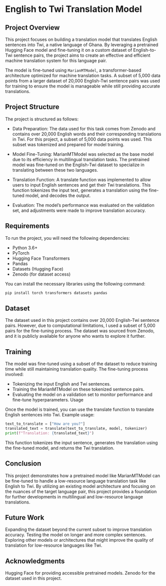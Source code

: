 # English to Twi Translation Model

## Project Overview
This project focuses on building a translation model that translates English sentences into Twi, a native language of Ghana. By leveraging a pretrained Hugging Face model and fine-tuning it on a custom dataset of English-to-Twi sentence pairs, the project aims to create an effective and efficient machine translation system for this language pair.

The model is fine-tuned using `MarianMTModel`, a transformer-based architecture optimized for machine translation tasks. A subset of 5,000 data points from a larger dataset of 20,000 English-Twi sentence pairs was used for training to ensure the model is manageable while still providing accurate translations.

## Project Structure
The project is structured as follows:

- Data Preparation: The data used for this task comes from Zenodo and contains over 20,000 English words and their corresponding translations in Twi. For this project, a subset of 5,000 data points was used. This subset was tokenized and prepared for model training.

- Model Fine-Tuning: MarianMTModel was selected as the base model due to its efficiency in multilingual translation tasks. The pretrained model was fine-tuned on the English-Twi dataset to specialize in translating between these two languages.

- Translation Function: A translate function was implemented to allow users to input English sentences and get their Twi translations. This function tokenizes the input text, generates a translation using the fine-tuned model, and decodes the output.

- Evaluation: The model’s performance was evaluated on the validation set, and adjustments were made to improve translation accuracy.

## Requirements
To run the project, you will need the following dependencies:

- Python 3.6+
- PyTorch
- Hugging Face Transformers
- Pandas
- Datasets (Hugging Face)
- Zenodo (for dataset access)

You can install the necessary libraries using the following command:

```bash
pip install torch transformers datasets pandas
```

## Dataset
The dataset used in this project contains over 20,000 English-Twi sentence pairs. However, due to computational limitations, I used a subset of 5,000 pairs for the fine-tuning process. The dataset was sourced from Zenodo, and it is publicly available for anyone who wants to explore it further.

## Training
The model was fine-tuned using a subset of the dataset to reduce training time while still maintaining translation quality. The fine-tuning process involved:

- Tokenizing the input English and Twi sentences.
- Training the MarianMTModel on these tokenized sentence pairs.
- Evaluating the model on a validation set to monitor performance and fine-tune hyperparameters.
Usage

Once the model is trained, you can use the translate function to translate English sentences into Twi. Example usage:

```python
text_to_translate = ["How are you?"]
translated_text = translate(text_to_translate, model, tokenizer)
print(f"Translation: {translated_text}")
```

This function tokenizes the input sentence, generates the translation using the fine-tuned model, and returns the Twi translation.

## Conclusion
This project demonstrates how a pretrained model like MarianMTModel can be fine-tuned to handle a low-resource language translation task like English to Twi. By utilizing an existing model architecture and focusing on the nuances of the target language pair, this project provides a foundation for further developments in multilingual and low-resource language translations.

## Future Work
Expanding the dataset beyond the current subset to improve translation accuracy.
Testing the model on longer and more complex sentences.
Exploring other models or architectures that might improve the quality of translation for low-resource languages like Twi.

## Acknowledgments
Hugging Face for providing accessible pretrained models.
Zenodo for the dataset used in this project.